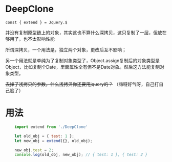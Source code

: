 # DeepClone
    const { extend } = Jquery.$

并没有复制原型链上的对象，其实这也不算什么深拷贝，这只复制了一层，但放在够用了，也不太影响性能

所谓深拷贝，一个用法是，独立两个对象，更改后互不影响；
    
另一个用法就是单纯为了复制对象类型了，Object.assign复制后的对象类型是Object，比如复制个Date，里面属性全有但不是Date对象。然后这方法能复制对象类型。

~~去掉了浅拷贝的参数，什么浅拷贝你还要用jquery的？~~  （嗨呀好气呀，自己打自己脸了）
    
# 用法
``` javascript
    import extend from './DeepClone'

    let old_obj = { test: 1 };
    let new_obj = extend({}, old_obj);

    new_obj.test = 2;
    console.log(old_obj, new_obj); // { test: 1 }, { test: 2 }
```